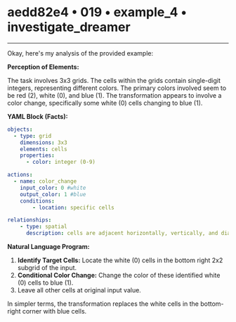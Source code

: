 # aedd82e4 • 019 • example_4 • investigate_dreamer

---
Okay, here's my analysis of the provided example:

**Perception of Elements:**

The task involves 3x3 grids. The cells within the grids contain single-digit integers, representing different colors. The primary colors involved seem to be red (2), white (0), and blue (1). The transformation appears to involve a color change, specifically some white (0) cells changing to blue (1).

**YAML Block (Facts):**



```yaml
objects:
  - type: grid
    dimensions: 3x3
    elements: cells
    properties:
      - color: integer (0-9)

actions:
  - name: color_change
    input_color: 0 #white
    output_color: 1 #blue
    conditions:
        - location: specific cells

relationships:
    - type: spatial
      description: cells are adjacent horizontally, vertically, and diagonally
```



**Natural Language Program:**

1.  **Identify Target Cells:** Locate the white (0) cells in the bottom right 2x2 subgrid of the input.
2.  **Conditional Color Change:** Change the color of these identified white (0) cells to blue (1).
3.   Leave all other cells at original input value.

In simpler terms, the transformation replaces the white cells in the bottom-right corner with blue cells.

